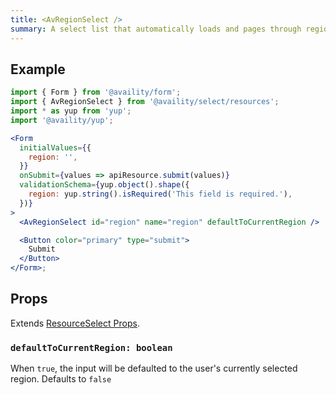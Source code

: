 ```yaml
---
title: <AvRegionSelect />
summary: A select list that automatically loads and pages through regions when the user scrolls down.
---
```


## Example

```jsx viewCode=true
import { Form } from '@availity/form';
import { AvRegionSelect } from '@availity/select/resources';
import * as yup from 'yup';
import '@availity/yup';

<Form
  initialValues={{
    region: '',
  }}
  onSubmit={values => apiResource.submit(values)}
  validationSchema={yup.object().shape({
    region: yup.string().isRequired('This field is required.'),
  })}
>
  <AvRegionSelect id="region" name="region" defaultToCurrentRegion />

  <Button color="primary" type="submit">
    Submit
  </Button>
</Form>;
```

## Props

Extends [ResourceSelect Props](/form/select/components/resource-select/#props).

### `defaultToCurrentRegion: boolean`

When `true`, the input will be defaulted to the user's currently selected region. Defaults to `false`
